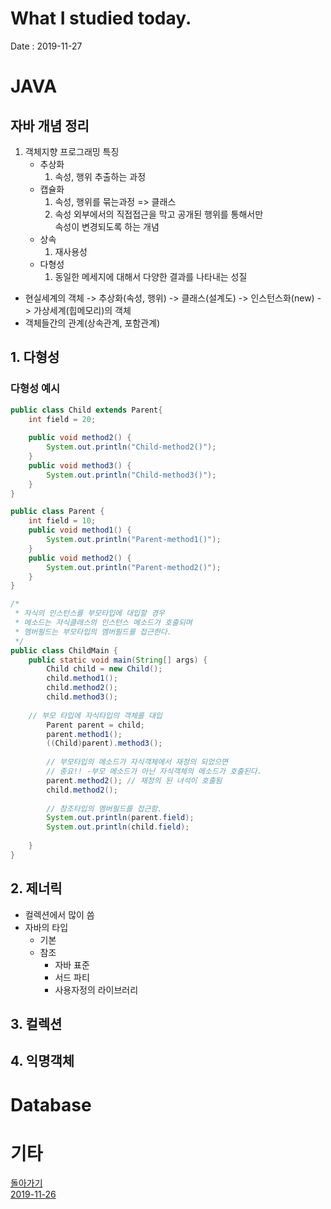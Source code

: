 # What I studied today.
Date : 2019-11-27

# JAVA
## 자바 개념 정리
1. 객체지향 프로그래밍 특징
    - 추상화
        1. 속성, 행위 추출하는 과정
    - 캡슐화
        1. 속성, 행위를 묶는과정 => 클래스
        2. 속성 외부에서의 직접접근을 막고 공개된 행위를 통해서만  
        속성이 변경되도록 하는 개념
    - 상속
        1. 재사용성
    - 다형성
        1. 동일한 메세지에 대해서 다양한 결과를 나타내는 성질
* 현실세계의 객체 -> 추상화(속성, 행위) -> 클래스(설계도) -> 인스턴스화(new) -> 가상세계(힙메모리)의 객체
* 객체들간의 관계(상속관계, 포함관계)
## 1. 다형성
### 다형성 예시
```java
public class Child extends Parent{
	int field = 20;
	
	public void method2() {
		System.out.println("Child-method2()");
	}
	public void method3() {
		System.out.println("Child-method3()");
	}
}

public class Parent {
	int field = 10;
	public void method1() {
		System.out.println("Parent-method1()");
	}
	public void method2() {
		System.out.println("Parent-method2()");
	}
}

/*
 * 자식의 인스턴스를 부모타입에 대입할 경우
 * 메소드는 자식클래스의 인스턴스 메소드가 호출되며
 * 멤버필드는 부모타입의 멤버필드를 접근한다.
 */
public class ChildMain {
	public static void main(String[] args) {
		Child child = new Child();
		child.method1();
		child.method2();
		child.method3();
		
    // 부모 타입에 자식타입의 객체를 대입
		Parent parent = child;
		parent.method1();
		((Child)parent).method3();
		
		// 부모타입의 메소드가 자식객체에서 재정의 되었으면 
		// 중요!! -부모 메소드가 아닌 자식객체의 메소드가 호출된다.
		parent.method2(); // 재정의 된 녀석이 호출됨
		child.method2();
		
		// 참조타입의 멤버필드를 접근함. 
		System.out.println(parent.field);
		System.out.println(child.field);
		
	}
}
```
## 2. 제너릭
* 컬렉션에서 많이 씀
* 자바의 타입
    * 기본
    * 참조
        * 자바 표준
        * 서드 파티
        * 사용자정의 라이브러리
## 3. 컬렉션
## 4. 익명객체

# Database
# 기타

[돌아가기](../README.md)  
[2019-11-26](whatIStudied_191126.md) 